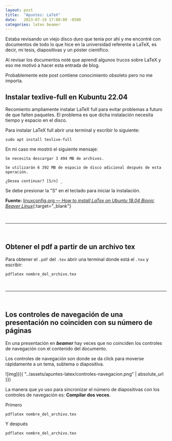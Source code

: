 ```yaml
---
layout: post
title:  "Apuntes: LaTeX"
date:   2023-07-19 17:00:00 -0500
categories: latex beamer
---
```


Estaba revisando un viejo disco duro que tenía por ahí y me encontré con documentos de todo lo que hice en la universidad referente a LaTeX, es decir, mi tesis, diapositivas y un póster científico.

Al revisar los documentos noté que aprendí algunos trucos sobre LaTeX y eso me motivó a hacer esta entrada de blog.

Probablemente este post contiene conocimiento obsoleto pero no me importa.

## Instalar texlive-full en Kubuntu 22.04

Recomiento ampliamente instalar LaTeX full para evitar problemas a futuro de que falten paquetes. El problema es que dicha instalación necesita tiempo y espacio en el disco.

Para instalar LaTeX full abrir una terminal y escribir lo siguiente:

```
sudo apt install texlive-full
```
En mi caso me mostró el siguiente mensaje:

```
Se necesita descargar 3 494 MB de archivos.

Se utilizarán 6 392 MB de espacio de disco adicional después de esta operación.

¿Desea continuar? [S/n] _
```

Se debe presionar la "S" en el teclado para iniciar la instalación.

**Fuente:** [linuxconfig.org &mdash; *How to install LaTex on Ubuntu 18.04 Bionic Beaver Linux*](https://linuxconfig.org/how-to-install-latex-on-ubuntu-18-04-bionic-beaver-linux){:target="_blank"}



<br>
<hr>
<br>



## Obtener el pdf a partir de un archivo tex

Para obtener el `.pdf` del `.tex` abrir una terminal donde está el `.tex` y escribir:

```
pdflatex nombre_del_archivo.tex
```



<br>
<hr>
<br>



## Los controles de navegación de una presentación no coinciden con su número de páginas

En una presentación en ***beamer*** hay veces que no coinciden los controles de navegación con el contenido del documento. 

Los controles de navegación son donde se da click para moverse rápidamente a un tema, subtema o diapositiva.

![img]({{ "../assets/apuntes-latex/controles-navegacion.png" | absolute_url }})

La manera que yo uso para sincronizar el número de diapositivas con los controles de navegación es: **Compilar dos veces**.

Primero

```
pdflatex nombre_del_archivo.tex
```

Y después

```
pdflatex nombre_del_archivo.tex
```